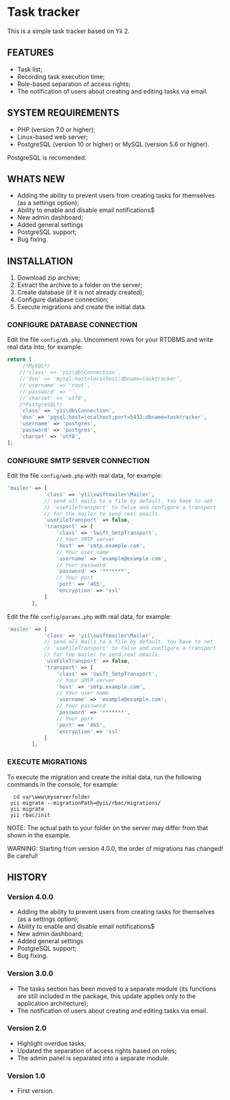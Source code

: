 # Task trackerThis is a simple task tracker based on Yii 2.## FEATURES - Task list; - Recording task execution time; - Role-based separation of access rights; - The notification of users about creating and editing tasks via email.## SYSTEM REQUIREMENTS - PHP (version 7.0 or higher); - Linux-based web server; - PostgreSQL (version 10 or higher) or MySQL (version 5.6 or higher).  PostgreSQL is recomended. ## WHATS NEW - Adding the ability to prevent users from creating tasks for themselves (as a settings option); - Ability to enable and disable email notifications$ - New admin dashboard; - Added general settings - PostgreSQL support; - Bug fixing.## INSTALLATION 1. Download zip archive;  2. Extract the archive to a folder on the server;  3. Create database (if it is not already created);  4. Configure database connection;  5. Execute migrations and create the initial data.### CONFIGURE DATABASE CONNECTIONEdit the file `config/db.php`. Uncomment rows for your RTDBMS and write real data into, for example:```phpreturn [     /*MySQL*/    //'class' => 'yii\db\Connection',    //'dsn' => 'mysql:host=localhost;dbname=tasktracker',    //'username' => 'root',    //'password' => '',    //'charset' => 'utf8',    /*PostgreSQL*/    'class' => 'yii\db\Connection',    'dsn' => 'pgsql:host=localhost;port=5432;dbname=tasktracker',    'username' => 'postgres',    'password' => 'postgres',    'charset' => 'utf8',];```### CONFIGURE SMTP SERVER CONNECTIONEdit the file `config/web.php` with real data, for example:```php'mailer' => [            'class' => 'yii\swiftmailer\Mailer',            // send all mails to a file by default. You have to set            // 'useFileTransport' to false and configure a transport            // for the mailer to send real emails.            'useFileTransport' => false,            'transport' => [                'class' => 'Swift_SmtpTransport',                // Your SMTP server                'host' => 'smtp.example.com',                // Your user name                'username' => 'example@example.com',                // Your password                'password' => '*******',                // Your port                'port' => '465',                'encryption' => 'ssl'            ]        ],```Edit the file `config/params.php` with real data, for example:```php'mailer' => [            'class' => 'yii\swiftmailer\Mailer',            // send all mails to a file by default. You have to set            // 'useFileTransport' to false and configure a transport            // for the mailer to send real emails.            'useFileTransport' => false,            'transport' => [                'class' => 'Swift_SmtpTransport',                // Your SMTP server                'host' => 'smtp.example.com',                // Your user name                'username' => 'example@example.com',                // Your password                'password' => '*******',                // Your port                'port' => '465',                'encryption' => 'ssl'            ]        ],```### EXECUTE MIGRATIONSTo execute the migration and create the initial data, run the following commands in the console, for example: ```   cd var\www\myserverfolder    yii migrate --migrationPath=@yii/rbac/migrations/  yii migrate  yii rbac/init ```NOTE: The actual path to your folder on the server may differ from that shown in the example.WARNING: Starting from version 4.0.0, the order of migrations has changed! Be careful!## HISTORY### Version 4.0.0 - Adding the ability to prevent users from creating tasks for themselves (as a settings option); - Ability to enable and disable email notifications$ - New admin dashboard; - Added general settings - PostgreSQL support; - Bug fixing.### Version 3.0.0 - The tasks section has been moved to a separate module (its functions are still included in the package, this update applies only to the application architecture); - The notification of users about creating and editing tasks via email.### Version 2.0 - Highlight overdue tasks; - Updated the separation of access rights based on roles; - The admin panel is separated into a separate module. ### Version 1.0 - First version.